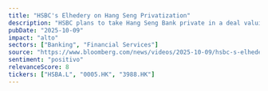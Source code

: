 ```yaml
---
title: "HSBC's Elhedery on Hang Seng Privatization"
description: "HSBC plans to take Hang Seng Bank private in a deal valuing it at $37 billion, boosting its presence in Hong Kong as the financial hub recovers from recent turbulence. CEO Georges Elhedery discussed the strategy on Bloomberg’s The China Show."
pubDate: "2025-10-09"
impact: "alto"
sectors: ["Banking", "Financial Services"]
source: "https://www.bloomberg.com/news/videos/2025-10-09/hsbc-s-elhedery-on-hang-seng-seng-privatization-video"
sentiment: "positivo"
relevanceScore: 8
tickers: ["HSBA.L", "0005.HK", "3988.HK"]
---
```

